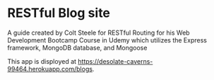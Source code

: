 # RESTful Blog site
A guide created by Colt Steele for RESTful Routing for his Web Development 
Bootcamp Course in Udemy which utilizes the Express framework, MongoDB database,
and Mongoose

This app is disployed at https://desolate-caverns-99464.herokuapp.com/blogs. 

